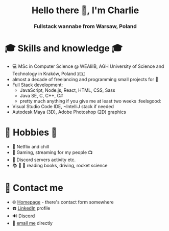<h1 align="center">Hello there 👋, I'm Charlie</h1>
<h3 align="center">Fullstack wannabe from Warsaw, Poland</h3>


# :mortar_board: Skills and knowledge :mortar_board:
- :computer: MSc in Computer Science @ WEAIiIB, AGH University of Science and Technology in Kraków, Poland :poland:
- almost a decade of freelancing and programming small projects for :money_with_wings: 
- Full Stack development:
  * JavaScript, Node.js, React, HTML, CSS, Sass
  * Java SE, C, C++, C#
  * pretty much anything if you give me at least two weeks :feelsgood:
- Visual Studio Code IDE, ~IntelliJ stack if needed
- Autodesk Maya (3D), Adobe Photoshop (2D) graphics

# 📅 Hobbies 📅

- :sparkling_heart: Netflix and chill
- :space_invader: Gaming, streaming for my people :tv:
- :speech_balloon: Discord servers activity etc.
- :books: :red_car: :rocket: reading books, driving, rocket science

# :speech_balloon: Contact me
- :globe_with_meridians: [Homepage](https://warchalowski.pl) - there's contact form somewhere
- :telephone: [LinkedIn](https://www.linkedin.com/in/karol-warcha%C5%82owski/) profile
- :loud_sound: [Discord](https://discord.com/users/221202392685871114)
- :e-mail: [email me](mailto:kontakt@warchalowski.pl) directly
